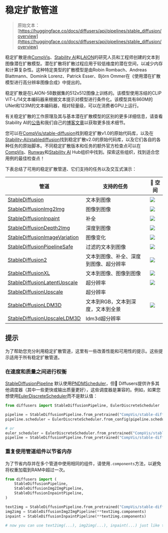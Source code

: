 # 稳定扩散管道

> 原始文本：[https://huggingface.co/docs/diffusers/api/pipelines/stable_diffusion/overview](https://huggingface.co/docs/diffusers/api/pipelines/stable_diffusion/overview)

稳定扩散是由[CompVis](https://github.com/CompVis)、[Stability AI](https://stability.ai/)和[LAION](https://laion.ai/)的研究人员和工程师创建的文本到图像潜在扩散模型。潜在扩散将扩散过程应用于较低维度的潜在空间，以减少内存和计算复杂性。这种特定类型的扩散模型是由Robin Rombach、Andreas Blattmann、Dominik Lorenz、Patrick Esser、Björn Ommer在《使用潜在扩散模型进行高分辨率图像合成》中提出的。

稳定扩散是在LAION-5B数据集的512x512图像上训练的。该模型使用冻结的CLIP ViT-L/14文本编码器来根据文本提示对模型进行条件化。该模型具有860M的UNet和123M的文本编码器，相对轻量级，可以在消费者GPU上运行。

有关稳定扩散的工作原理及其与基本潜在扩散模型的区别的更多详细信息，请查看Stability AI的[公告](https://stability.ai/blog/stable-diffusion-announcement)和我们自己的[博客文章](https://huggingface.co/blog/stable_diffusion#how-does-stable-diffusion-work)以获取更多技术细节。

您可以在[CompVis/stable-diffusion](https://github.com/CompVis/stable-diffusion)找到稳定扩散v1.0的原始代码库，以及在[Stability-AI/stablediffusion](https://github.com/Stability-AI/stablediffusion)找到稳定扩散v2.0的原始代码库，以及它们各自的各种任务的原始脚本。不同稳定扩散版本和任务的额外官方检查点可以在[CompVis](https://huggingface.co/CompVis)、[Runway](https://huggingface.co/runwayml)和[Stability AI](https://huggingface.co/stabilityai) Hub组织中找到。探索这些组织，找到适合您用例的最佳检查点！

下表总结了可用的稳定扩散管道、它们支持的任务以及交互式演示：

| 管道 | 支持的任务 | 🤗 空间 |
| --- | --- | --- |
| [StableDiffusion](./text2img) | 文本到图像 | [![](../Images/61b85edcfdd50048184e2646e3f80d91.png)](https://huggingface.co/spaces/stabilityai/stable-diffusion) |
| [StableDiffusionImg2Img](./img2img) | 图像到图像 | [![](../Images/61b85edcfdd50048184e2646e3f80d91.png)](https://huggingface.co/spaces/huggingface/diffuse-the-rest) |
| [StableDiffusionInpaint](./inpaint) | 补全 | [![](../Images/61b85edcfdd50048184e2646e3f80d91.png)](https://huggingface.co/spaces/runwayml/stable-diffusion-inpainting) |
| [StableDiffusionDepth2Img](./depth2img) | 深度到图像 | [![](../Images/61b85edcfdd50048184e2646e3f80d91.png)](https://huggingface.co/spaces/radames/stable-diffusion-depth2img) |
| [StableDiffusionImageVariation](./image_variation) | 图像变化 | [![](../Images/61b85edcfdd50048184e2646e3f80d91.png)](https://huggingface.co/spaces/lambdalabs/stable-diffusion-image-variations) |
| [StableDiffusionPipelineSafe](./stable_diffusion_safe) | 过滤的文本到图像 | [![](../Images/61b85edcfdd50048184e2646e3f80d91.png)](https://huggingface.co/spaces/AIML-TUDA/unsafe-vs-safe-stable-diffusion) |
| [StableDiffusion2](./stable_diffusion_2) | 文本到图像、补全、深度到图像、超分辨率 | [![](../Images/61b85edcfdd50048184e2646e3f80d91.png)](https://huggingface.co/spaces/stabilityai/stable-diffusion) |
| [StableDiffusionXL](./stable_diffusion_xl) | 文本到图像、图像到图像 | [![](../Images/61b85edcfdd50048184e2646e3f80d91.png)](https://huggingface.co/spaces/RamAnanth1/stable-diffusion-xl) |
| [StableDiffusionLatentUpscale](./latent_upscale) | 超分辨率 | [![](../Images/61b85edcfdd50048184e2646e3f80d91.png)](https://huggingface.co/spaces/huggingface-projects/stable-diffusion-latent-upscaler) |
| [StableDiffusionUpscale](./upscale) | 超分辨率 |
| [StableDiffusionLDM3D](./ldm3d_diffusion) | 文本到RGB，文本到深度，文本到全景 | [![](../Images/61b85edcfdd50048184e2646e3f80d91.png)](https://huggingface.co/spaces/r23/ldm3d-space) |
| [StableDiffusionUpscaleLDM3D](./ldm3d_diffusion) | ldm3d超分辨率 |

## 提示

为了帮助您充分利用稳定扩散管道，这里有一些改善性能和可用性的提示。这些提示适用于所有稳定扩散管道。

### 在速度和质量之间进行权衡

[StableDiffusionPipeline](/docs/diffusers/v0.26.3/en/api/pipelines/stable_diffusion/text2img#diffusers.StableDiffusionPipeline) 默认使用[PNDMScheduler](/docs/diffusers/v0.26.3/en/api/schedulers/pndm#diffusers.PNDMScheduler)，但🤗 Diffusers提供许多其他调度器（其中一些更快或输出质量更好），这些调度器是兼容的。例如，如果您想使用[EulerDiscreteScheduler](/docs/diffusers/v0.26.3/en/api/schedulers/euler#diffusers.EulerDiscreteScheduler)而不是默认值：

```py
from diffusers import StableDiffusionPipeline, EulerDiscreteScheduler

pipeline = StableDiffusionPipeline.from_pretrained("CompVis/stable-diffusion-v1-4")
pipeline.scheduler = EulerDiscreteScheduler.from_config(pipeline.scheduler.config)

# or
euler_scheduler = EulerDiscreteScheduler.from_pretrained("CompVis/stable-diffusion-v1-4", subfolder="scheduler")
pipeline = StableDiffusionPipeline.from_pretrained("CompVis/stable-diffusion-v1-4", scheduler=euler_scheduler)
```

### 重复使用管道组件以节省内存

为了节省内存并在多个管道中使用相同的组件，请使用`.components`方法，以避免将权重加载到RAM中超过一次。

```py
from diffusers import (
    StableDiffusionPipeline,
    StableDiffusionImg2ImgPipeline,
    StableDiffusionInpaintPipeline,
)

text2img = StableDiffusionPipeline.from_pretrained("CompVis/stable-diffusion-v1-4")
img2img = StableDiffusionImg2ImgPipeline(**text2img.components)
inpaint = StableDiffusionInpaintPipeline(**text2img.components)

# now you can use text2img(...), img2img(...), inpaint(...) just like the call methods of each respective pipeline
```
